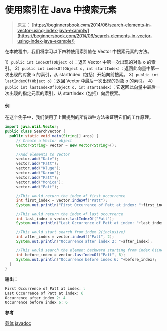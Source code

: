 # 使用索引在 Java 中搜索元素

> 原文： [https://beginnersbook.com/2014/06/search-elements-in-vector-using-index-java-example/](https://beginnersbook.com/2014/06/search-elements-in-vector-using-index-java-example/)

在本教程中，我们将学习以下四种使用索引值在 Vector 中搜索元素的方法。

1）`public int indexOf(Object o)`：返回 Vector 中第一次出现的对象 o 的索引。
2）`public int indexOf(Object o, int startIndex)`：返回此向量中第一次出现的对象 o 的索引，从 startIndex（包括）开始向前搜索。
3）`public int lastIndexOf(Object o)`：返回 Vector 中最后一次出现的对象 o 的索引。
4）`public int lastIndexOf(Object o, int startIndex)`：它返回此向量中最后一次出现的指定元素的索引，从 startIndex（包括）向后搜索。

#### 例

在这个例子中，我们使用了上面提到的所有四种方法来证明它们的工作原理。

```java
import java.util.Vector;
public class SearchVector {
  public static void main(String[] args) { 
     // Create a Vector object
     Vector<String> vector = new Vector<String>();

     //Add elements to Vector
     vector.add("Kate");
     vector.add("Patt");
     vector.add("Kluge");
     vector.add("Karon");
     vector.add("Patt");
     vector.add("Monica");
     vector.add("Patt");

     //This would return the index of first occurrence
     int first_index = vector.indexOf("Patt");
     System.out.println("First Occurrence of Patt at index: "+first_index);

     //This would return the index of last occurrence
     int last_index = vector.lastIndexOf("Patt");
     System.out.println("Last Occurrence of Patt at index: "+last_index);

     //This would start search from index 2(inclusive)
     int after_index = vector.indexOf("Patt", 2);
     System.out.println("Occurrence after index 2: "+after_index);

     //This would search the element backward starting from index 6(inclusive)
     int before_index = vector.lastIndexOf("Patt", 6);
     System.out.println("Occurrence before index 6: "+before_index);
  } 
}
```

**输出：**

```java
First Occurrence of Patt at index: 1
Last Occurrence of Patt at index: 6
Occurrence after index 2: 4
Occurrence before index 6: 6

```

**参考**

[载体 javadoc](https://docs.oracle.com/javase/7/docs/api/java/util/Vector.html "javadoc")